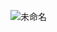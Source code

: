 
![未命名](https://user-images.githubusercontent.com/107023977/227760704-11318518-6f8c-43af-a0d3-dc7815650f25.jpg)
